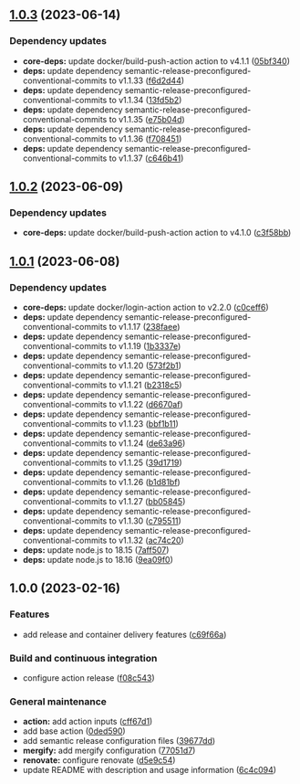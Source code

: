 ## [1.0.3](https://github.com/SmartOperatingBlock/release-and-delivery-action/compare/1.0.2...1.0.3) (2023-06-14)


### Dependency updates

* **core-deps:** update docker/build-push-action action to v4.1.1 ([05bf340](https://github.com/SmartOperatingBlock/release-and-delivery-action/commit/05bf3405c3df4bbee4ae3bda45c04923c5407cc7))
* **deps:** update dependency semantic-release-preconfigured-conventional-commits to v1.1.33 ([f6d2d44](https://github.com/SmartOperatingBlock/release-and-delivery-action/commit/f6d2d443747a120b33fb8fa36344e4665f23a92c))
* **deps:** update dependency semantic-release-preconfigured-conventional-commits to v1.1.34 ([13fd5b2](https://github.com/SmartOperatingBlock/release-and-delivery-action/commit/13fd5b284562cba56ce1597e29b7cc77a8011687))
* **deps:** update dependency semantic-release-preconfigured-conventional-commits to v1.1.35 ([e75b04d](https://github.com/SmartOperatingBlock/release-and-delivery-action/commit/e75b04db664d46ed8a2f8c68a57ad3f2ae952f19))
* **deps:** update dependency semantic-release-preconfigured-conventional-commits to v1.1.36 ([f708451](https://github.com/SmartOperatingBlock/release-and-delivery-action/commit/f7084512546767b35d4462dca6f1edbd77dd0f64))
* **deps:** update dependency semantic-release-preconfigured-conventional-commits to v1.1.37 ([c646b41](https://github.com/SmartOperatingBlock/release-and-delivery-action/commit/c646b4124262002e9c76bbec10da91a564fb6310))

## [1.0.2](https://github.com/SmartOperatingBlock/release-and-delivery-action/compare/1.0.1...1.0.2) (2023-06-09)


### Dependency updates

* **core-deps:** update docker/build-push-action action to v4.1.0 ([c3f58bb](https://github.com/SmartOperatingBlock/release-and-delivery-action/commit/c3f58bb07a5c4d7d0b859a26e04c37a6c1d083c8))

## [1.0.1](https://github.com/SmartOperatingBlock/release-and-delivery-action/compare/1.0.0...1.0.1) (2023-06-08)


### Dependency updates

* **core-deps:** update docker/login-action action to v2.2.0 ([c0ceff6](https://github.com/SmartOperatingBlock/release-and-delivery-action/commit/c0ceff66a9925610eb9a0338e5bf038200cd9866))
* **deps:** update dependency semantic-release-preconfigured-conventional-commits to v1.1.17 ([238faee](https://github.com/SmartOperatingBlock/release-and-delivery-action/commit/238faeef8d9d1201d9fcb680e0684086f9c21bac))
* **deps:** update dependency semantic-release-preconfigured-conventional-commits to v1.1.19 ([1b3337e](https://github.com/SmartOperatingBlock/release-and-delivery-action/commit/1b3337e186bda99137e6198724462b88060ef4a2))
* **deps:** update dependency semantic-release-preconfigured-conventional-commits to v1.1.20 ([573f2b1](https://github.com/SmartOperatingBlock/release-and-delivery-action/commit/573f2b1454e076a5e14220d3dae7df45469fe7ba))
* **deps:** update dependency semantic-release-preconfigured-conventional-commits to v1.1.21 ([b2318c5](https://github.com/SmartOperatingBlock/release-and-delivery-action/commit/b2318c59c1f42fc1d9b65d4a249e526c515db7b5))
* **deps:** update dependency semantic-release-preconfigured-conventional-commits to v1.1.22 ([d6670af](https://github.com/SmartOperatingBlock/release-and-delivery-action/commit/d6670af63c38acfbaf7fb5fdf17a703ab5e02406))
* **deps:** update dependency semantic-release-preconfigured-conventional-commits to v1.1.23 ([bbf1b11](https://github.com/SmartOperatingBlock/release-and-delivery-action/commit/bbf1b11a78b5fbea9071759dfd6f02170f142612))
* **deps:** update dependency semantic-release-preconfigured-conventional-commits to v1.1.24 ([de63a96](https://github.com/SmartOperatingBlock/release-and-delivery-action/commit/de63a96179369bd896fd99113efb9f8692800456))
* **deps:** update dependency semantic-release-preconfigured-conventional-commits to v1.1.25 ([39d1719](https://github.com/SmartOperatingBlock/release-and-delivery-action/commit/39d1719f6b15953c0c68012e12beb94df5efc41d))
* **deps:** update dependency semantic-release-preconfigured-conventional-commits to v1.1.26 ([b1d81bf](https://github.com/SmartOperatingBlock/release-and-delivery-action/commit/b1d81bf0fb5ceed0ad58fe50758cc8a77cd8dcee))
* **deps:** update dependency semantic-release-preconfigured-conventional-commits to v1.1.27 ([bb05845](https://github.com/SmartOperatingBlock/release-and-delivery-action/commit/bb058457f24d7aada06a9d6092ade08d8dc6e57f))
* **deps:** update dependency semantic-release-preconfigured-conventional-commits to v1.1.30 ([c795511](https://github.com/SmartOperatingBlock/release-and-delivery-action/commit/c7955112bf0ce0c68b0aec2519aed413226e2d62))
* **deps:** update dependency semantic-release-preconfigured-conventional-commits to v1.1.32 ([ac74c20](https://github.com/SmartOperatingBlock/release-and-delivery-action/commit/ac74c20217eb6feaf7af5ba05feab4f1559d2e61))
* **deps:** update node.js to 18.15 ([7aff507](https://github.com/SmartOperatingBlock/release-and-delivery-action/commit/7aff5077b423dfcb36f6b8f45d260ca3a484ec28))
* **deps:** update node.js to 18.16 ([9ea09f0](https://github.com/SmartOperatingBlock/release-and-delivery-action/commit/9ea09f01e81dd17058b5f4b162da3d8c952fdcd5))

## 1.0.0 (2023-02-16)


### Features

* add release and container delivery features ([c69f66a](https://github.com/SmartOperatingBlock/release-and-delivery-action/commit/c69f66a920515d951f59782228bfbd387485632f))


### Build and continuous integration

* configure action release ([f08c543](https://github.com/SmartOperatingBlock/release-and-delivery-action/commit/f08c5438ce6cd599e37beb62c1ebbb0e663906f4))


### General maintenance

* **action:** add action inputs ([cff67d1](https://github.com/SmartOperatingBlock/release-and-delivery-action/commit/cff67d14bbcc521684483026bdca802f35c37a85))
* add base action ([0ded590](https://github.com/SmartOperatingBlock/release-and-delivery-action/commit/0ded59080b1ce6e0b0f92e31f42152461f802dd3))
* add semantic release configuration files ([39677dd](https://github.com/SmartOperatingBlock/release-and-delivery-action/commit/39677ddcac154adba54afd865387ca87cd6e13b1))
* **mergify:** add mergify configuration ([77051d7](https://github.com/SmartOperatingBlock/release-and-delivery-action/commit/77051d7bf8c962a32e1db3754cf2da858efa6f41))
* **renovate:** configure renovate ([d5e9c54](https://github.com/SmartOperatingBlock/release-and-delivery-action/commit/d5e9c54cc96e883a9e4864c25e27f410e97ece03))
* update README with description and usage information ([6c4c094](https://github.com/SmartOperatingBlock/release-and-delivery-action/commit/6c4c094cba4712c850ca5ded0117bc8fd1c75776))

